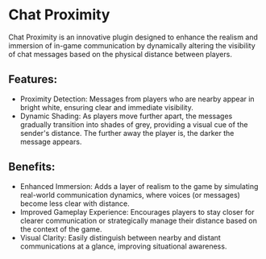 # Chat Proximity

Chat Proximity is an innovative plugin designed to enhance the realism and immersion of in-game communication by dynamically altering the visibility of chat messages based on the physical distance between players.

## Features:

- Proximity Detection: Messages from players who are nearby appear in bright white, ensuring clear and immediate visibility.
- Dynamic Shading: As players move further apart, the messages gradually transition into shades of grey, providing a visual cue of the sender's distance. The further away the player is, the darker the message appears.

## Benefits:

- Enhanced Immersion: Adds a layer of realism to the game by simulating real-world communication dynamics, where voices (or messages) become less clear with distance.
- Improved Gameplay Experience: Encourages players to stay closer for clearer communication or strategically manage their distance based on the context of the game.
- Visual Clarity: Easily distinguish between nearby and distant communications at a glance, improving situational awareness.